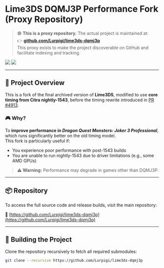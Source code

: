# Lime3DS DQMJ3P Performance Fork (Proxy Repository)

> 🟢 **This is a proxy repository.** The actual project is maintained at:  
👉 **[github.com/Lurpigi/lime3ds-dqmj3p](https://github.com/Lurpigi/lime3ds-dqmj3p)**  
This proxy exists to make the project discoverable on GitHub and facilitate indexing and tracking.

[![](https://img.shields.io/github/v/release/Lurpigi/lime3ds-dqmj3p?include_prereleases&label=Release)](https://github.com/Lurpigi/lime3ds-dqmj3p/releases/latest)
[![](https://img.shields.io/github/downloads/Lurpigi/lime3ds-dqmj3p/total.svg)](https://github.com/Lurpigi/lime3ds-dqmj3p/releases)

---

## 🧩 Project Overview

This is a fork of the final archived version of **Lime3DS**, modified to use **core timing from Citra nightly-1543**, before the timing rewrite introduced in [PR #4913](https://web.archive.org/web/20230212174257/https://github.com/citra-emu/citra/pull/4913).

### 🎮 Why?
To **improve performance in _Dragon Quest Monsters: Joker 3 Professional_**, which runs significantly better on the old timing model.  
This fork is particularly useful if:
- You experience poor performance with post-1543 builds
- You are unable to run nightly-1543 due to driver limitations (e.g., some AMD GPUs)

> ⚠️ **Warning:** Performance may degrade in games other than DQMJ3P.

---

## 📦 Repository

To access the full source code and release builds, visit the main repository:

🔗 [https://github.com/Lurpigi/lime3ds-dqmj3p](https://github.com/Lurpigi/lime3ds-dqmj3p)

---

## 🔧 Building the Project

Clone the repository recursively to fetch all required submodules:

```sh
git clone --recursive https://github.com/Lurpigi/lime3ds-dqmj3p

